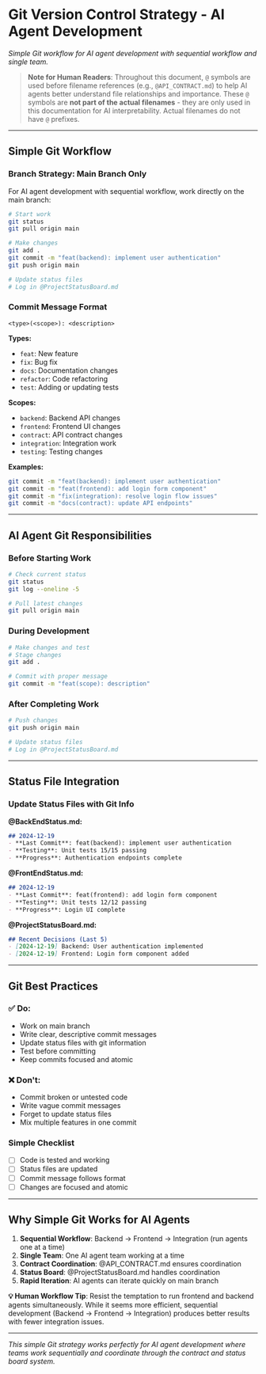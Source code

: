 # Git Version Control Strategy - AI Agent Development

*Simple Git workflow for AI agent development with sequential workflow and single team.*

> **Note for Human Readers**: Throughout this document, `@` symbols are used before filename references (e.g., `@API_CONTRACT.md`) to help AI agents better understand file relationships and importance. These `@` symbols are **not part of the actual filenames** - they are only used in this documentation for AI interpretability. Actual filenames do not have `@` prefixes.

---

## Simple Git Workflow

### Branch Strategy: Main Branch Only
For AI agent development with sequential workflow, work directly on the main branch:

```bash
# Start work
git status
git pull origin main

# Make changes
git add .
git commit -m "feat(backend): implement user authentication"
git push origin main

# Update status files
# Log in @ProjectStatusBoard.md
```

### Commit Message Format
```
<type>(<scope>): <description>
```

**Types:**
- `feat`: New feature
- `fix`: Bug fix
- `docs`: Documentation changes
- `refactor`: Code refactoring
- `test`: Adding or updating tests

**Scopes:**
- `backend`: Backend API changes
- `frontend`: Frontend UI changes
- `contract`: API contract changes
- `integration`: Integration work
- `testing`: Testing changes

**Examples:**
```bash
git commit -m "feat(backend): implement user authentication"
git commit -m "feat(frontend): add login form component"
git commit -m "fix(integration): resolve login flow issues"
git commit -m "docs(contract): update API endpoints"
```

---

## AI Agent Git Responsibilities

### Before Starting Work
```bash
# Check current status
git status
git log --oneline -5

# Pull latest changes
git pull origin main
```

### During Development
```bash
# Make changes and test
# Stage changes
git add .

# Commit with proper message
git commit -m "feat(scope): description"
```

### After Completing Work
```bash
# Push changes
git push origin main

# Update status files
# Log in @ProjectStatusBoard.md
```

---

## Status File Integration

### Update Status Files with Git Info
**@BackEndStatus.md:**
```markdown
## 2024-12-19
- **Last Commit**: feat(backend): implement user authentication
- **Testing**: Unit tests 15/15 passing
- **Progress**: Authentication endpoints complete
```

**@FrontEndStatus.md:**
```markdown
## 2024-12-19
- **Last Commit**: feat(frontend): add login form component
- **Testing**: Unit tests 12/12 passing
- **Progress**: Login UI complete
```

**@ProjectStatusBoard.md:**
```markdown
## Recent Decisions (Last 5)
- [2024-12-19] Backend: User authentication implemented
- [2024-12-19] Frontend: Login form component added
```

---

## Git Best Practices

### ✅ Do:
- Work on main branch
- Write clear, descriptive commit messages
- Update status files with git information
- Test before committing
- Keep commits focused and atomic

### ❌ Don't:
- Commit broken or untested code
- Write vague commit messages
- Forget to update status files
- Mix multiple features in one commit

### Simple Checklist
- [ ] Code is tested and working
- [ ] Status files are updated
- [ ] Commit message follows format
- [ ] Changes are focused and atomic

---

## Why Simple Git Works for AI Agents

1. **Sequential Workflow**: Backend → Frontend → Integration (run agents one at a time)
2. **Single Team**: One AI agent team working at a time
3. **Contract Coordination**: @API_CONTRACT.md ensures coordination
4. **Status Board**: @ProjectStatusBoard.md handles coordination
5. **Rapid Iteration**: AI agents can iterate quickly on main branch

**💡 Human Workflow Tip**: Resist the temptation to run frontend and backend agents simultaneously. While it seems more efficient, sequential development (Backend → Frontend → Integration) produces better results with fewer integration issues.

---

*This simple Git strategy works perfectly for AI agent development where teams work sequentially and coordinate through the contract and status board system.* 